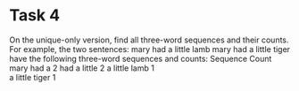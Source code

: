 # Task 4
On the unique-only version, find all three-word sequences and their counts. For example, the two sentences:
				 mary had a little lamb                                 mary had a little tigerhave the following three-word sequences and counts:Sequence                 Countmary had a 		2 
 had a little                2 
a little lamb 		1 		
a little tiger   		1
